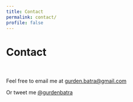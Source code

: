 ```yaml
---
title: Contact
permalink: contact/
profile: false
---
```

# Contact <br/> <br/>


Feel free to email me at <a href="mailto:gurden.batra@gmail.com" target="_top" title="Compose an email to me">gurden.batra@gmail.com</a>

Or tweet me <a href="https://twitter.com/gurdenbatra" target="_blank" title="My Twitter">@gurdenbatra</a>


